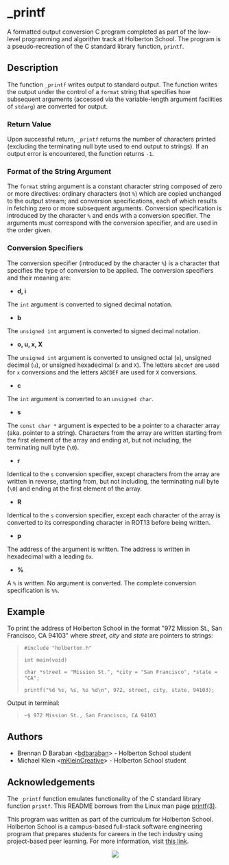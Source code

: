 # _printf

A formatted output conversion C program completed as part of the low-level programming and algorithm track at Holberton School. The program is a pseudo-recreation of the C standard library function, `printf`.

## Description
The function `_printf` writes output to standard output. The function writes the output under the control of a `format` string that specifies how subsequent arguments (accessed via the variable-length argument facilities of `stdarg`) are converted for output.

### Return Value
Upon successful return, `_printf` returns the number of characters printed (excluding the terminating null byte used to end output to strings). If an output error is encountered, the function returns `-1`.

### Format of the String Argument
The `format` string argument is a constant character string composed of zero or more directives: ordinary characters (not `%`) which are copied unchanged to the output stream; and conversion specifications, each of which results in fetching zero or more subsequent arguments. Conversion specification is introduced by the character `%` and ends with a conversion specifier. The arguments must correspond with the conversion specifier, and are used in the order given.

### Conversion Specifiers

The conversion specifier (introduced by the character `%`) is a character that specifies the type of conversion to be applied. The conversion specifiers and their meaning are:

* **d, i**

The `int` argument is converted to signed decimal notation.

* **b**

The `unsigned int` argument is converted to signed decimal notation.

* **o, u, x, X**

The `unsigned int` argument is converted to unsigned octal (`o`), unsigned decimal (`u`), or unsigned hexadecimal (`x` and `X`). The letters `abcdef` are used for `x` conversions and the letters `ABCDEF` are used for `X` conversions.

* **c**

The `int` argument is converted to an `unsigned char`.

* **s**

The `const char *` argument is expected to be a pointer to a character array (aka. pointer to a string). Characters from the array are written starting from the first element of the array and ending at, but not including, the terminating null byte (`\0`).

* **r**

Identical to the `s` conversion specifier, except characters from the array are written in reverse, starting from, but not including, the terminating null byte (`\0`) and ending at the first element of the array.

* **R**

Identical to the `s` conversion specifier, except each character of the array is converted to its corresponding character in ROT13 before being written.

* **p**

The address of the argument is written. The address is written in hexadecimal with a leading `0x`.

* **%**

A `%` is written. No argument is converted. The complete conversion specification is `%%`.

## Example
To print the address of Holberton School in the format "972 Mission St., San Francisco, CA 94103" where *street*, *city* and *state* are pointers to strings:

> `#include "holberton.h"`
>
> `int main(void)`
>
> `char *street = "Mission St.", *city = "San Francisco", *state = "CA";`
>
> `printf("%d %s, %s, %s %d\n", 972, street, city, state, 94103);`

Output in terminal:

> `~$ 972 Mission St., San Francisco, CA 94103`

## Authors
* Brennan D Baraban <[bdbaraban](https://github.com/bdbaraban)> - Holberton School student
* Michael Klein <[mKleinCreative](https://github.com/mKleinCreative)> - Holberton School student

## Acknowledgements
The `_printf` function emulates functionality of the C standard library function `printf`. This README borrows from the Linux man page [printf(3)](https://linux.die.net/man/3/printf).

This program was written as part of the curriculum for Holberton School. Holberton School is a campus-based full-stack software engineering program that prepares students for careers in the tech industry using project-based peer learning. For more information, visit [this link](https://www.holbertonschool.com/).

<p align="center">
  <img src="http://www.holbertonschool.com/holberton-logo.png">
</p>
